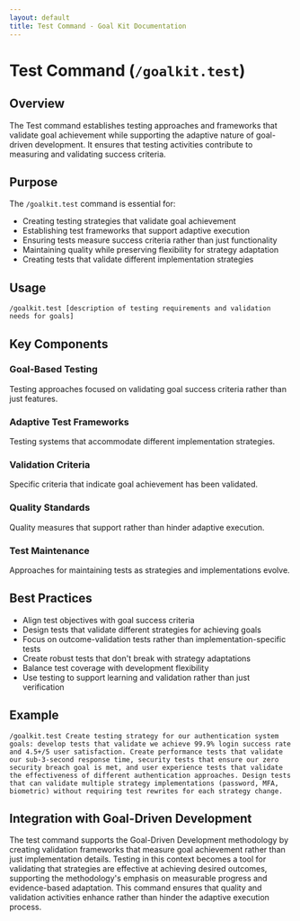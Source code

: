 ```yaml
---
layout: default
title: Test Command - Goal Kit Documentation
---
```


# Test Command (`/goalkit.test`)

## Overview

The Test command establishes testing approaches and frameworks that validate goal achievement while supporting the adaptive nature of goal-driven development. It ensures that testing activities contribute to measuring and validating success criteria.

## Purpose

The `/goalkit.test` command is essential for:

- Creating testing strategies that validate goal achievement
- Establishing test frameworks that support adaptive execution
- Ensuring tests measure success criteria rather than just functionality
- Maintaining quality while preserving flexibility for strategy adaptation
- Creating tests that validate different implementation strategies

## Usage

```
/goalkit.test [description of testing requirements and validation needs for goals]
```

## Key Components

### Goal-Based Testing
Testing approaches focused on validating goal success criteria rather than just features.

### Adaptive Test Frameworks
Testing systems that accommodate different implementation strategies.

### Validation Criteria
Specific criteria that indicate goal achievement has been validated.

### Quality Standards
Quality measures that support rather than hinder adaptive execution.

### Test Maintenance
Approaches for maintaining tests as strategies and implementations evolve.

## Best Practices

- Align test objectives with goal success criteria
- Design tests that validate different strategies for achieving goals
- Focus on outcome-validation tests rather than implementation-specific tests
- Create robust tests that don't break with strategy adaptations
- Balance test coverage with development flexibility
- Use testing to support learning and validation rather than just verification

## Example

```
/goalkit.test Create testing strategy for our authentication system goals: develop tests that validate we achieve 99.9% login success rate and 4.5+/5 user satisfaction. Create performance tests that validate our sub-3-second response time, security tests that ensure our zero security breach goal is met, and user experience tests that validate the effectiveness of different authentication approaches. Design tests that can validate multiple strategy implementations (password, MFA, biometric) without requiring test rewrites for each strategy change.
```

## Integration with Goal-Driven Development

The test command supports the Goal-Driven Development methodology by creating validation frameworks that measure goal achievement rather than just implementation details. Testing in this context becomes a tool for validating that strategies are effective at achieving desired outcomes, supporting the methodology's emphasis on measurable progress and evidence-based adaptation. This command ensures that quality and validation activities enhance rather than hinder the adaptive execution process.